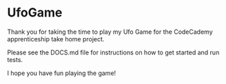 # UfoGame

Thank you for taking the time to play my Ufo Game for the CodeCademy apprenticeship take home project.

Please see the DOCS.md file for instructions on how to get started and run tests.

I hope you have fun playing the game!

